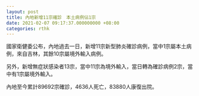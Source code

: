 ```yaml
---
layout: post
title: 內地新增11宗確診　本土病例佔1宗
date: 2021-02-07 09:17:37.000000000 +08:00
categories: rthk
---
```


國家衛健委公布，內地過去一日，新增11宗新型肺炎確診病例，當中1宗屬本土病例，來自吉林，其餘10宗屬境外輸入病例。

另外，新增無症狀感染者13宗，當中11宗為境外輸入，當日轉為確診病例2宗，當中有1宗屬境外輸入。

內地至今累計89692宗確診，4636人死亡，83880人康復出院。
